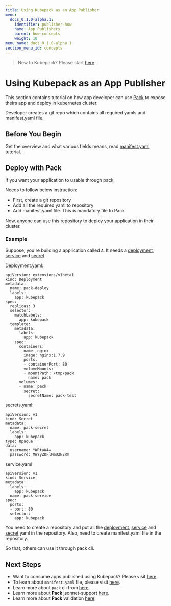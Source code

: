 ```yaml
---
title: Using Kubepack as an App Publisher
menu:
  docs_0.1.0-alpha.1:
    identifier: publisher-how
    name: App Publishers
    parent: how-concepts
    weight: 10
menu_name: docs_0.1.0-alpha.1
section_menu_id: concepts
---
```


> New to Kubepack? Please start [here](/docs/0.1.0-alpha.1/concepts/README).

# Using Kubepack as an App Publisher

This section contains tutorial on how app developer can use [Pack](https://github.com/kubepack/pack) to expose
theirs app and deploy in kubernetes cluster.

Developer creates a git repo which contains all required yamls and manifest.yaml file.

## Before You Begin

Get the overview and what various fields means, read [manifest.yaml](/docs/0.1.0-alpha.1/concepts/how/manifest) tutorial.


## Deploy with Pack

If you want your application to usable through pack,

Needs to follow below instruction:

 - First, create a git repository
 - Add all the required yaml to repository
 - Add manifest.yaml file. This is mandatory file to Pack

Now, anyone can use this repository to deploy your application in their cluster.

### Example

Suppose, you're building a application called `A`. It needs a [deployment](/docs/0.1.0-alpha.1/examples/publisher/deployment.yaml), [service](/docs/0.1.0-alpha.1/examples/publisher/service.yaml) and [secret](/docs/0.1.0-alpha.1/examples/publisher/secret.yaml).

Deployment.yaml:
```
apiVersion: extensions/v1beta1
kind: Deployment
metadata:
  name: pack-deploy
  labels:
    app: kubepack
spec:
  replicas: 3
  selector:
    matchLabels:
      app: kubepack
  template:
    metadata:
      labels:
        app: kubepack
    spec:
      containers:
      - name: nginx
        image: nginx:1.7.9
        ports:
        - containerPort: 80
        volumeMounts:
        - mountPath: /tmp/pack
          name: pack
      volumes:
      - name: pack
        secret:
          secretName: pack-test
```

secrets.yaml:

```
apiVersion: v1
kind: Secret
metadata:
  name: pack-secret
  labels:
    app: kubepack
type: Opaque
data:
  username: YWRtaW4=
  password: MWYyZDFlMmU2N2Rm
```

service.yaml

```
apiVersion: v1
kind: Service
metadata:
  labels:
    app: kubepack
  name: pack-service
spec:
  ports:
  - port: 80
  selector:
    app: kubepack
```

You need to create a repository and put all the [deployment](/docs/0.1.0-alpha.1/examples/publisher/deployment.yaml), [service](/docs/0.1.0-alpha.1/examples/publisher/service.yaml) and [secret](/docs/0.1.0-alpha.1/examples/publisher/secret.yaml) yaml in the repository.
Also, need to create manifest.yaml file in the repository.

So that, others can use it through pack cli.

## Next Steps

- Want to consume apps published using Kubepack? Please visit [here](/docs/0.1.0-alpha.1/concepts/how/user).
- To learn about `manifest.yaml` file, please visit [here](/docs/0.1.0-alpha.1/concepts/how/manifest).
- Learn more about `pack` cli from [here](/docs/0.1.0-alpha.1/concepts/how/cli).
- Learn more about **Pack** jsonnet-support [here](/docs/0.1.0-alpha.1/concepts/how/jsonnet-support).
- Learn more about **Pack** validation [here](/docs/0.1.0-alpha.1/concepts/how/validation).
